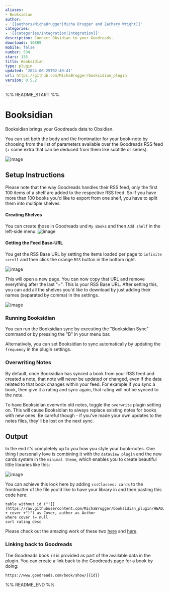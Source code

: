```yaml
---
aliases:
- Booksidian
author:
- '[[authors/MichaBrugger|Micha Brugger and Zachary Wright]]'
categories:
- '[[categories/Integration|Integration]]'
description: Connect Obsidian to your Goodreads.
downloads: 10809
mobile: false
number: 534
stars: 135
title: Booksidian
type: plugin
updated: '2024-06-25T02:49:41'
url: https://github.com/MichaBrugger/booksidian_plugin
version: 0.5.2
---
```


%% README_START %%

# Booksidian

Booksidian brings your Goodreads data to Obsidian.

You can set both the body and the frontmatter for your book-note by choosing from the list of parameters available over the Goodreads RSS feed (+ some extra that can be deduced from them like subtitle or series).

![image](https://user-images.githubusercontent.com/46029522/152006018-bfab5d8a-e829-4dbd-b19e-84a9af19e258.png)

## Setup Instructions

Please note that the way Goodreads handles their RSS feed, only the first 100 items of a shelf are added to the respective RSS feed. So if you have more than 100 books you'd like to export from one shelf, you have to split them into multiple shelves.

#### Creating Shelves
You can create those in Goodreads und `My Books` and then `Add shelf` in the left-side menu:
![image](https://user-images.githubusercontent.com/46029522/152001408-87c88a68-b161-4dfd-9845-d6036a05992b.png)

#### Getting the Feed Base-URL
You get the RSS Base URL by setting the items loaded per page to `infinite scroll` and then click the orange `RSS` button in the bottom right.

![image](https://user-images.githubusercontent.com/46029522/152004240-2580c551-d603-4119-9dd5-95a3bf68b764.png)


This will open a new page. You can now copy that URL and remove everything after the last "=". This is your RSS Base URL. After setting this, you can add all the shelves you'd like to download by just adding their names (separated by comma) in the settings.

![image](https://user-images.githubusercontent.com/46029522/152002763-444c05e1-3a5f-426b-9493-beb99deb9aa3.png)

### Running Booksidian
You can run the Booksidian sync by executing the "Booksidian Sync" command or by pressing the "B" in your menu bar.

Alternatively, you can set Booksidian to sync automatically by updating the `frequency` in the plugin settings.

### Overwriting Notes

By default, once Booksidian has synced a book from your RSS feed and created a note, that note will never be updated or changed, even if the data related to that book changes within your feed. For example if you sync a book, then give it a rating and sync again, that rating will not be synced to the note.

To have Booksidian overwrite old notes, toggle the `overwrite` plugin setting on. This will cause Booksidian to always replace existing notes for books with new ones. Be careful though - if you've made your own updates to the notes files, they'll be lost on the next sync.

## Output

In the end it's completely up to you how you style your book-notes. One thing I personally love is combining it with the `dataview plugin` and the new cards system in the `minimal theme`, which enables you to create beautiful little libraries like this: 

![image](https://user-images.githubusercontent.com/46029522/151970426-377a5997-7c15-4670-b423-17bb04b3720a.png)

You can achieve this look here by adding `cssClasses: cards` to the frontmatter of the file you'd like to have your library in and then pasting this code here:

```dataview
table without id ("![](https://raw.githubusercontent.com/MichaBrugger/booksidian_plugin/HEAD/" + cover +")") as Cover, author as Author
where cover != null
sort rating desc
```

Please check out the amazing work of these two [here](https://github.com/blacksmithgu/obsidian-dataview) and [here](https://github.com/kepano/obsidian-minimal).

### Linking back to Goodreads

The Goodreads book `id` is provided as part of the available data in the plugin. You can create a link back to the Goodreads page for a book by doing:

```
https://www.goodreads.com/book/show/{{id}}
```



%% README_END %%
